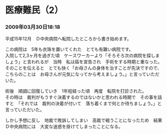 # 医療難民（2）
### 2009年03月30日18:18

平成15年12月　Ｄ中央病院へ転院したところから書き始めます。

この病院は　5年も衣珠を置いてくれた　とても有難い病院です。  
入院して2,3ヶ月を過ぎた頃　ケースワーカーより「そろそろ次の病院を探しましょう」と言われるが　当時　私は癌を宣告され　手術をする時期と重なった。  
そのことを伝えると　とても快く「お母さんの身体を治すことが先決ですので、こちらのことは　お母さんが元気になってから考えましょう。」と言っていただいた。

術後　順調に回復していき　1年程経った頃　再度　転院を打診された。  
その時は　裁判がもうすぐ決着するのではないかと思われる時期で　その事を話すと　「それでは　裁判の決着が付いて　落ち着くまで何とか待ちましょう。」と言っていただいた。

しかし予想に反し　地裁で敗訴してしまい　高裁で戦うことになったため　結果　Ｄ中央病院には　大変な迷惑を掛けてしまったことになる。